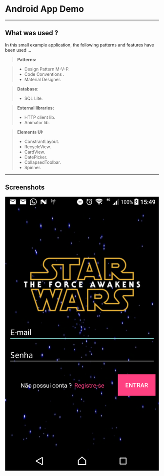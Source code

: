 Android App Demo
===================

----------

What was used ?
-------------

In this small example application, the following patterns and features have been used ... 

> **Patterns:**

> - Design Pattern M-V-P.
> - Code Conventions .
> - Material Designer.

> **Database:**
> 
> - SQL Lite.


> **External libraries:**
> 
> - HTTP client lib.
> - Animator lib.
 
> **Elements UI:**
> 
> - ConstrantLayout.
> - RecycleView.
> - CardView.
> - DatePicker.
> - CollapsedToolbar.
> - Spinner.


----------


Screenshots
-------------------

![Login](https://github.com/GuilhermeSanches/poc-android-app/blob/master/screenshots/1.png "Login")

